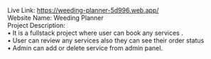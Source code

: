 Live Link: https://weeding-planner-5d996.web.app/ <br/>
Website Name: Weeding Planner <br/>
Project Description:  <br/>
•	It is a fullstack project  where user can book any services . <br/>
•	User can review any services also they can see their order status <br/>
•	Admin can add or delete service from admin panel.




